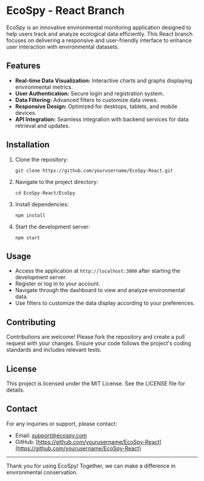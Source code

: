 # EcoSpy - React Branch

EcoSpy is an innovative environmental monitoring application designed to help users track and analyze ecological data efficiently. This React branch focuses on delivering a responsive and user-friendly interface to enhance user interaction with environmental datasets.

## Features

- **Real-time Data Visualization:** Interactive charts and graphs displaying environmental metrics.
- **User Authentication:** Secure login and registration system.
- **Data Filtering:** Advanced filters to customize data views.
- **Responsive Design:** Optimized for desktops, tablets, and mobile devices.
- **API Integration:** Seamless integration with backend services for data retrieval and updates.

## Installation

1. Clone the repository:
   ```
   git clone https://github.com/yourusername/EcoSpy-React.git
   ```
2. Navigate to the project directory:
   ```
   cd EcoSpy-React/EcoSpy
   ```
3. Install dependencies:
   ```
   npm install
   ```
4. Start the development server:
   ```
   npm start
   ```

## Usage

- Access the application at `http://localhost:3000` after starting the development server.
- Register or log in to your account.
- Navigate through the dashboard to view and analyze environmental data.
- Use filters to customize the data display according to your preferences.

## Contributing

Contributions are welcome! Please fork the repository and create a pull request with your changes. Ensure your code follows the project's coding standards and includes relevant tests.

## License

This project is licensed under the MIT License. See the LICENSE file for details.

## Contact

For any inquiries or support, please contact:

- Email: support@ecospy.com
- GitHub: [https://github.com/yourusername/EcoSpy-React](https://github.com/yourusername/EcoSpy-React)

---

Thank you for using EcoSpy! Together, we can make a difference in environmental conservation.
